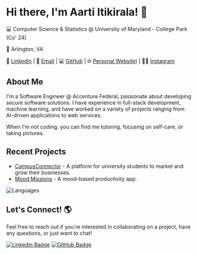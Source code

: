 # Hi there, I'm Aarti Itikirala! 👋

💻 Computer Science & Statistics @ University of Maryland - College Park (Co' 24)

📍 Arlington, VA

🔗 [Linkedin](https://linkedin.com/in/aarti-itikirala/) | 📨 [Email](mailto:itikirala.aarti@gmail.com) | 💻 [GitHub](https://github.com/aitikirala) | 🌐 [Personal Website](https://aarti-showcase.vercel.app)) | 🙎‍♀️ [Instagram](https://www.instagram.com/aarti.i?igsh=MWJubTFrNHZwenpqaQ%3D%3D&utm_source=qr)

## About Me

I'm a Software Engineer @ Accenture Federal, passionate about developing secure software solutions. I have experience in full-stack development, machine learning, and have worked on a variety of projects ranging from AI-driven applications to web services.

When I'm not coding, you can find me tutoring, focusing on self-care, or taking pictures.

## Recent Projects

- [CampusConnector](https://github.com/aitikirala/campusconnector) - A platform for university students to market and grow their businesses.
- [Mood Missions](https://github.com/aitikirala/MoodMissions) - A mood-based productivity app.

![Languages](https://github-readme-stats.vercel.app/api/top-langs/?username=aitikirala&layout=compact)


## Let's Connect! 🌎

Feel free to reach out if you're interested in collaborating on a project, have any questions, or just want to chat!

[![Linkedin Badge](https://img.shields.io/badge/-Aarti_Itikirala-blue?style=flat&logo=Linkedin&logoColor=white&link=https://www.linkedin.com/in/aarti-itikirala/)](https://www.linkedin.com/in/aarti-itikirala/)
[![GitHub Badge](https://img.shields.io/badge/-aitikirala-blue?style=flat&logo=GitHub&logoColor=white&link=https://github.com/aitikirala)](https://github.com/aitikirala)

